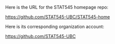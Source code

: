 Here is the URL for the STAT545 homepage repo:

https://github.com/STAT545-UBC/STAT545-home

Here is its corresponding organization account:

https://github.com/STAT545-UBC
